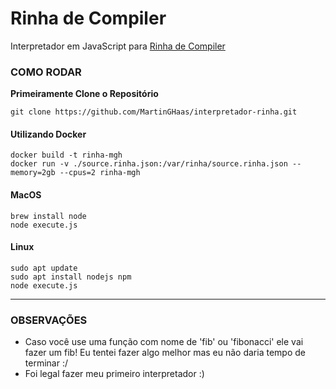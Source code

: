 # Rinha de Compiler

Interpretador em JavaScript para [Rinha de Compiler](https://github.com/aripiprazole/rinha-de-compiler)

### COMO RODAR

**Primeiramente Clone o Repositório**
```
git clone https://github.com/MartinGHaas/interpretador-rinha.git
```

#### Utilizando Docker
```
docker build -t rinha-mgh
docker run -v ./source.rinha.json:/var/rinha/source.rinha.json --memory=2gb --cpus=2 rinha-mgh
```
#### MacOS
```
brew install node
node execute.js
```

#### Linux
```
sudo apt update
sudo apt install nodejs npm
node execute.js
```

----

### OBSERVAÇÕES

* Caso você use uma função com nome de 'fib' ou 'fibonacci' ele vai fazer um fib! Eu tentei fazer algo melhor mas eu não daria tempo de terminar :/
* Foi legal fazer meu primeiro interpretador :)

